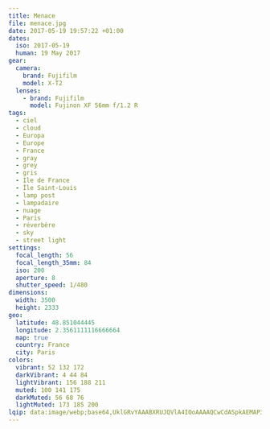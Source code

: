 ```yaml
---
title: Menace
file: menace.jpg
date: 2017-05-19 19:57:22 +01:00
dates:
  iso: 2017-05-19
  human: 19 May 2017
gear:
  camera:
    brand: Fujifilm
    model: X-T2
  lenses:
    - brand: Fujifilm
      model: Fujinon XF 56mm f/1.2 R
tags:
  - ciel
  - cloud
  - Europa
  - Europe
  - France
  - gray
  - grey
  - gris
  - Ile de France
  - Île Saint-Louis
  - lamp post
  - lampadaire
  - nuage
  - Paris
  - réverbère
  - sky
  - street light
settings:
  focal_length: 56
  focal_length_35mm: 84
  iso: 200
  aperture: 8
  shutter_speed: 1/480
dimensions:
  width: 3500
  height: 2333
geo:
  latitude: 48.851044445
  longitude: 2.3561111116666664
  map: true
  country: France
  city: Paris
colors:
  vibrant: 52 132 172
  darkVibrant: 4 44 84
  lightVibrant: 156 188 211
  muted: 100 141 175
  darkMuted: 56 68 76
  lightMuted: 173 185 200
lqip: data:image/webp;base64,UklGRvYAAABXRUJQVlA4IOoAAAAQCwCdASpkAEMAP3GyzF80rrOnKTM6OpAuCWUAz2yo0ORAMxK1bUqvfdf3upYZsWSjrGt2CDppoCGp/bwa3qt5M+zrei0lJpiiIX8x1jf9W/lxtTJEurXE2T6QPn2yQPKgAP7zKpBQmQXjwB8VOeNvlbx69Hh5rNWGE9UZY2zZPzoeMxOIgFTrhsTo9Xa4lGOFzxzUxrJOUGtx7ncFQPSGeiI9tStQdtql+xnThlrzfadbEfeDk5kYS7qKgKiAcmRcppQuojwfRAyI9Av8ZoG8VwBxAaKKoS9gJL01P83VTlAARvBWvQAAAAA=
---
```



